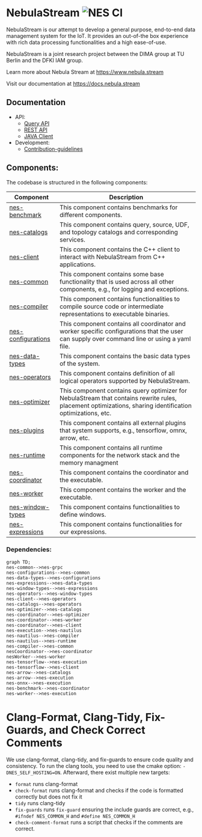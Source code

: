 # NebulaStream ![NES CI](https://github.com/nebulastream/nebulastream/workflows/NES%20CI/badge.svg)

NebulaStream is our attempt to develop a general purpose, end-to-end data management system for the IoT.
It provides an out-of-the box experience with rich data processing functionalities and a high ease-of-use.

NebulaStream is a joint research project between the DIMA group at TU Berlin and the DFKI IAM group.

Learn more about Nebula Stream at https://www.nebula.stream

Visit our documentation at https://docs.nebula.stream

## Documentation
- API:
    - [Query API](https://docs.nebula.stream/docs/query-api/generalconcept/) 
    - [REST API](https://docs.nebula.stream/docs/clients/rest-api/)     
    - [JAVA Client](https://docs.nebula.stream/docs/clients/java-client/)
- Development:
    - [Contribution-guidelines](https://docs.nebula.stream/docs/dev/contribution-guidelines/)
  
## Components:

The codebase is structured in the following components:

| Component                                | Description                                                                                                                                               |
|------------------------------------------|-----------------------------------------------------------------------------------------------------------------------------------------------------------|
| [nes-benchmark](nes-benchmark)           | This component contains benchmarks for different components.                                                                                              |
| [nes-catalogs](nes-catalogs)             | This component contains query, source, UDF, and topology catalogs and corresponding services.                                                             |
| [nes-client](nes-client)                 | This component contains the C++ client to interact with NebulaStream from C++ applications.                                                               |
| [nes-common](nes-common)                 | This component contains some base functionality that is used across all other components, e.g., for logging and exceptions.                               |
| [nes-compiler](nes-compiler)             | This component contains functionalities to compile source code or intermediate representations to executable binaries.                                    |
| [nes-configurations](nes-configurations) | This component contains all coordinator and worker specific configurations that the user can supply over command line or using a yaml file.               |
| [nes-data-types](nes-data-types)         | This component contains the basic data types of the system.                                                                                               |
| [nes-operators](nes-operators)           | This component contains definition of all logical operators supported by NebulaStream.                                                                    |
| [nes-optimizer](nes-optimizer)           | This component contains query optimizer for NebulaStream that contains rewrite rules, placement optimizations, sharing identification optimizations, etc. |
| [nes-plugins](nes-plugins)               | This component contains all external plugins that system supports, e.g., tensorflow, omnx, arrow, etc.                                                    |
| [nes-runtime](nes-runtime)               | This component contains all runtime components for the network stack and the memory managment                                                             |
| [nes-coordinator](nes-coordinator)       | This component contains the coordinator and the executable.                                                                                               |
| [nes-worker](nes-worker)                 | This component contains the worker and the executable.                                                                                                    |
| [nes-window-types](nes-window-types)     | This component contains functionalities to define windows.                                                                                                |
| [nes-expressions](nes-expressions)       | This component contains functionalities for our expressions.                                                                                              |

### Dependencies:

```mermaid
graph TD;
nes-common-->nes-grpc
nes-configurations-->nes-common
nes-data-types-->nes-configurations
nes-expressions-->nes-data-types
nes-window-types-->nes-expressions
nes-operators-->nes-window-types
nes-client-->nes-operators
nes-catalogs-->nes-operators
nes-optimizer-->nes-catalogs
nes-coordinator-->nes-optimizer 
nes-coordinator-->nes-worker 
nes-coordinator-->nes-client
nes-execution-->nes-nautilus
nes-nautilus-->nes-compiler
nes-nautilus-->nes-runtime
nes-compiler-->nes-common
nesCoordinator-->nes-coordinator
nesWorker-->nes-worker
nes-tensorflow-->nes-execution
nes-tensorflow-->nes-client
nes-arrow-->nes-catalogs
nes-arrow-->nes-execution 
nes-onnx-->nes-execution
nes-benchmark-->nes-coordinator
nes-worker-->nes-execution
```


# Clang-Format, Clang-Tidy, Fix-Guards, and Check Correct Comments
We use clang-format, clang-tidy, and fix-guards to ensure code quality and consistency.
To run the clang tools, you need to use the cmake option: `-DNES_SELF_HOSTING=ON`.
Afterward, there exist multiple new targets:
- `format` runs clang-format 
- `check-format` runs clang-format and checks if the code is formatted correctly but does not fix it
- `tidy`  runs clang-tidy 
- `fix-guards` runs `fix-guard` ensuring the include guards are correct, e.g., `#ifndef NES_COMMON_H` and `#define NES_COMMON_H`
- `check-comment-format` runs a script that checks if the comments are correct.
